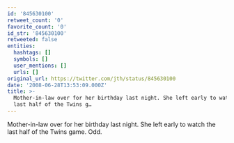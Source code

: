 ```yaml
---
id: '845630100'
retweet_count: '0'
favorite_count: '0'
id_str: '845630100'
retweeted: false
entities:
  hashtags: []
  symbols: []
  user_mentions: []
  urls: []
original_url: https://twitter.com/jth/status/845630100
date: '2008-06-28T13:53:09.000Z'
title: >-
  Mother-in-law over for her birthday last night. She left early to watch the
  last half of the Twins g…
---
```


Mother-in-law over for her birthday last night. She left early to watch the last half of the Twins game. Odd.